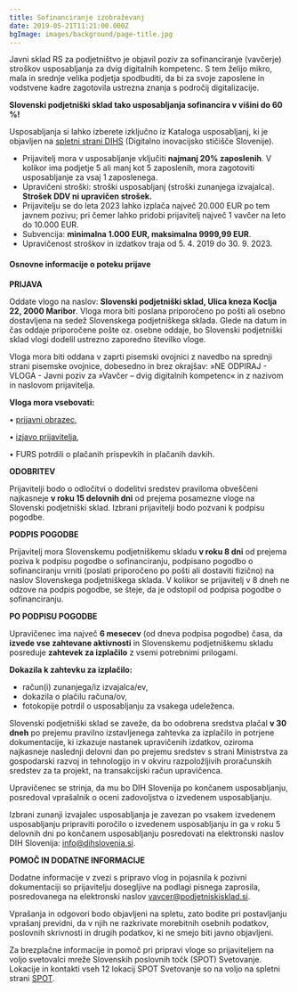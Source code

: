 ```yaml
---
title: Sofinanciranje izobraževanj
date: 2019-05-21T11:21:00.000Z
bgImage: images/background/page-title.jpg
---
```

Javni sklad RS za podjetništvo je objavil poziv za sofinanciranje (vavčerje) stroškov usposabljanja za dvig digitalnih kompetenc. S tem želijo mikro, mala in srednje velika podjetja spodbuditi, da bi za svoje zaposlene in vodstvene kadre zagotovila ustrezna znanja s področij digitalizacije. 

**Slovenski podjetniški sklad tako usposabljanja sofinancira v višini do 60 %!** 

Usposabljanja si lahko izberete izključno iz Kataloga usposabljanj, ki je objavljen na [spletni strani DIHS](https://dihslovenia.si/usposabljanja/) (Digitalno inovacijsko stičišče Slovenije).

* Prijavitelj mora v usposabljanje vključiti **najmanj 20% zaposlenih**. V kolikor ima podjetje 5 ali manj kot 5 zaposlenih, mora zagotoviti usposabljanje za vsaj 1 zaposlenega.
* Upravičeni stroški: stroški usposabljanj (stroški zunanjega izvajalca). **Strošek DDV ni upravičen strošek.**
* Prijavitelju se do leta 2023 lahko izplača največ 20.000 EUR po tem javnem pozivu; pri čemer lahko pridobi prijavitelj največ 1 vavčer na leto do 10.000 EUR.
* Subvencija: **minimalna 1.000 EUR, maksimalna 9999,99 EUR**.
* Upravičenost stroškov in izdatkov traja od 5. 4. 2019 do 30. 9. 2023.

#### Osnovne informacije o poteku prijave

**PRIJAVA**

Oddate vlogo na naslov: **Slovenski podjetniški sklad, Ulica kneza Koclja 22, 2000 Maribor**. Vloga mora biti poslana priporočeno po pošti ali osebno dostavljena na sedež Slovenskega podjetniškega sklada. Glede na datum in čas oddaje priporočene pošte oz. osebne oddaje, bo Slovenski podjetniški sklad vlogi dodelil ustrezno zaporedno številko vloge.

Vloga mora biti oddana v zaprti pisemski ovojnici z navedbo na sprednji strani pisemske ovojnice, dobesedno in brez okrajšav: »NE ODPIRAJ - VLOGA - Javni poziv za »Vavčer – dvig digitalnih kompetenc« in z nazivom in naslovom prijavitelja.

**Vloga mora vsebovati:**

•	[prijavni obrazec](https://podjetniskisklad.si/sl/razpisi?view=tender&id=84),

•	[izjavo prijavitelja](https://podjetniskisklad.si/sl/razpisi?view=tender&id=84),

•	FURS potrdili o plačanih prispevkih in plačanih davkih.

**ODOBRITEV**

Prijavitelji bodo o odločitvi o dodelitvi sredstev praviloma obveščeni najkasneje **v roku 15 delovnih dni** od prejema posamezne vloge na Slovenski podjetniški sklad. Izbrani prijavitelji bodo pozvani k podpisu pogodbe.

**PODPIS POGODBE**

Prijavitelj mora Slovenskemu podjetniškemu skladu **v roku 8 dni** od prejema poziva k podpisu pogodbe o sofinanciranju, podpisano pogodbo o sofinanciranju vrniti (poslati priporočeno po pošti ali dostaviti fizično) na naslov Slovenskega podjetniškega sklada. V kolikor se prijavitelj v 8 dneh ne odzove na podpis pogodbe, se šteje, da je odstopil od podpisa pogodbe o sofinanciranju.

**PO PODPISU POGODBE**

Upravičenec ima največ **6 mesecev** (od dneva podpisa pogodbe) časa, da **izvede vse zahtevane aktivnosti** in Slovenskemu podjetniškemu skladu posreduje **zahtevek za izplačilo** z vsemi potrebnimi prilogami.

**Dokazila k zahtevku za izplačilo:**

* račun(i) zunanjega/iz izvajalca/ev,
* dokazila o plačilu računa/ov,
* fotokopije potrdil o usposabljanju za vsakega udeleženca.

Slovenski podjetniški sklad se zaveže, da bo odobrena sredstva plačal **v 30 dneh** po prejemu pravilno izstavljenega zahtevka za izplačilo in potrjene dokumentacije, ki izkazuje nastanek upravičenih izdatkov, oziroma najkasneje naslednji delovni dan po prejemu sredstev s strani Ministrstva za gospodarski razvoj in tehnologijo in v okviru razpoložljivih proračunskih sredstev za ta projekt, na transakcijski račun upravičenca.

Upravičenec se strinja, da mu bo DIH Slovenija po končanem usposabljanju, posredoval vprašalnik o oceni zadovoljstva o izvedenem usposabljanju.

Izbrani zunanji izvajalec usposabljanja je zavezan po vsakem izvedenem usposabljanju pripraviti poročilo o izvedenem usposabljanju in ga v roku 5 delovnih dni po končanem usposabljanju posredovati na elektronski naslov DIH Slovenija: info@dihslovenia.si.

**POMOČ IN DODATNE INFORMACIJE**

Dodatne informacije v zvezi s pripravo vlog in pojasnila k pozivni dokumentaciji so prijavitelju dosegljive na podlagi pisnega zaprosila, posredovanega na elektronski naslov vavcer@podjetniskisklad.si. 

Vprašanja in odgovori bodo objavljeni na spletu, zato bodite pri postavljanju vprašanj previdni, da v njih ne razkrivate morebitnih osebnih podatkov, poslovnih skrivnosti in drugih podatkov, ki ne smejo biti javno objavljeni. 

Za brezplačne informacije in pomoč pri pripravi vloge so prijaviteljem na voljo svetovalci mreže Slovenskih poslovnih točk (SPOT) Svetovanje. Lokacije in kontakti vseh 12 lokacij SPOT Svetovanje so na voljo na spletni strani [SPOT](http://evem.gov.si/info/spot-tocke-in-notarji/seznam-tock-spot-svetovanje-spirit-slovenija/).
